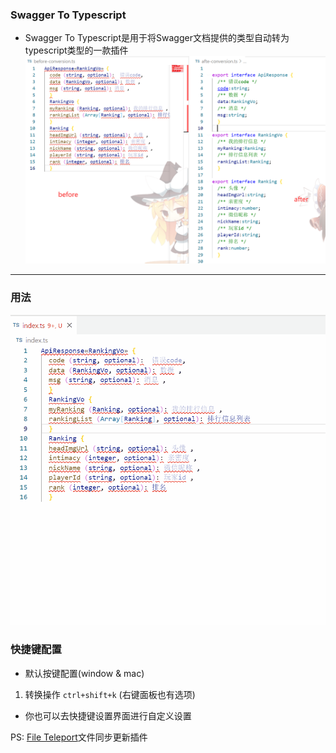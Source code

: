 ### **Swagger To Typescript**

- Swagger To Typescript是用于将Swagger文档提供的类型自动转为typescript类型的一款插件
![模板](./images/template.png)

--- 

### **用法**
![教程](./images/tutorials.gif)

### **快捷键配置**
- 默认按键配置(window & mac)
1. 转换操作 `ctrl+shift+k` (右键面板也有选项)

- 你也可以去快捷键设置界面进行自定义设置

PS: [File Teleport](https://github.com/AKclown/file-teleport)文件同步更新插件
